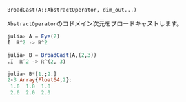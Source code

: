 `BroadCast(A::AbstractOperator, dim_out...)`

`AbstractOperator`のコドメイン次元をブロードキャストします。

```julia
julia> A = Eye(2)
I  ℝ^2 -> ℝ^2

julia> B = BroadCast(A,(2,3))
.I  ℝ^2 -> ℝ^(2, 3)

julia> B*[1.;2.]
2×3 Array{Float64,2}:
 1.0  1.0  1.0
 2.0  2.0  2.0

```
